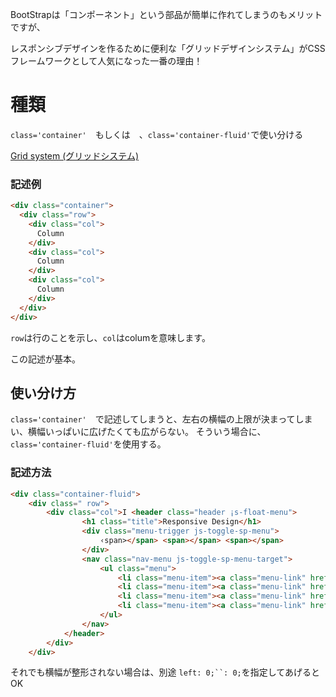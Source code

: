 BootStrapは「コンポーネント」という部品が簡単に作れてしまうのもメリットですが、

レスポンシブデザインを作るために便利な「グリッドデザインシステム」がCSSフレームワークとして人気になった一番の理由！

# 種類

`class='container'`　もしくは　、`class='container-fluid'`で使い分ける

[Grid system (グリッドシステム)](https://getbootstrap.jp/docs/5.0/layout/grid/)

### 記述例
```html
<div class="container">
  <div class="row">
    <div class="col">
      Column
    </div>
    <div class="col">
      Column
    </div>
    <div class="col">
      Column
    </div>
  </div>
</div>
```
`row`は行のことを示し、`col`はcolumを意味します。

この記述が基本。

## 使い分け方

`class='container'`　で記述してしまうと、左右の横幅の上限が決まってしまい、横幅いっぱいに広げたくても広がらない。
そういう場合に、`class='container-fluid'`を使用する。

### 記述方法

```html
<div class="container-fluid">
    <div class=" row">
        <div class="col">I <header class="header ¡s-float-menu">
                <h1 class="title">Responsive Design</h1>
                <div class="menu-trigger js-toggle-sp-menu">
                    ‹span></span> <span></span> <span></span>
                </div>
                <nav class="nav-menu js-toggle-sp-menu-target">
                    <ul class="menu">
                        <li class="menu-item"><a class="menu-link" href=!">T0P</a></li>
                        <li class="menu-item"><a class="menu-link" href="#news">NEWS</a></li>
                        <li class="menu-item"><a class="menu-link" href="#about">ABOUT</a></li> ‹li class="menu-item"><a class="menu-link" href="#staff">STAFF</a></li> ‹li class="menu-item"><a class="menu-link" href="#cource">COURCE</a></li>
                        <li class="menu-item"><a class="menu-link" href="#contact">CONTACT</a></li>
                    </ul>
                </nav>
            </header>
        </div>
    </div>

```
それでも横幅が整形されない場合は、別途
`left: 0;``: 0;`を指定してあげるとOK
